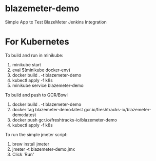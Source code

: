 # blazemeter-demo
Simple App to Test BlazeMeter Jenkins Integration

# For Kubernetes
To build and run in minikube:

1. minikube start
2. eval $(minikube docker-env)
3. docker build . -t blazemeter-demo
4. kubectl apply -f k8s
5. minikube service blazemeter-demo

To build and push to GCR/Bowl
1. docker build . -t blazemeter-demo 
2. docker tag blazemeter-demo:latest gcr.io/freshtracks-io/blazemeter-demo:latest
3. docker push gcr.io/freshtracks-io/blazemeter-demo
4. kubectl apply -f k8s

To run the simple jmeter script:
1. brew install jmeter
2. jmeter -t blazemeter-demo.jmx
3. Click 'Run'


